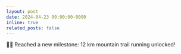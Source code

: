 ```yaml
---
layout: post
date: 2024-04-23 00:00:00-0000
inline: true
related_posts: false
---
```

🏃‍♀️ Reached a new milestone: 12 km mountain trail running unlocked!